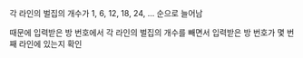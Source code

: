 각 라인의 벌집의 개수가 1, 6, 12, 18, 24, … 순으로 늘어남

때문에 입력받은 방 번호에서 각 라인의 벌집의 개수를 빼면서 입력받은 방 번호가 몇 번째 라인에 있는지 확인
